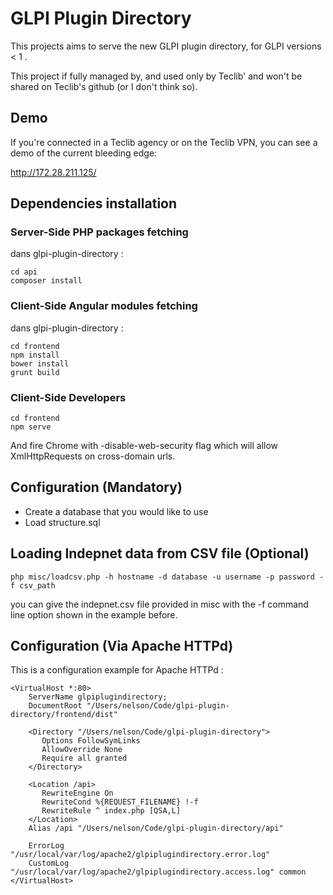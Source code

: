 # GLPI Plugin Directory

This projects aims to serve the new GLPI plugin directory,
for GLPI versions < 1 .

This project if fully managed by, and used only by Teclib'
and won't be shared on Teclib's github (or I don't think so).

## Demo

If you're connected in a Teclib agency
or on the Teclib VPN, you can see a demo
of the current bleeding edge:

http://172.28.211.125/


## Dependencies installation

### Server-Side PHP packages fetching
dans glpi-plugin-directory :
```
cd api
composer install
```

### Client-Side Angular modules fetching
dans glpi-plugin-directory :
```
cd frontend
npm install
bower install
grunt build
```

### Client-Side Developers

```
cd frontend
npm serve
```

And fire Chrome with -disable-web-security flag
which will allow XmlHttpRequests on cross-domain
urls.

## Configuration (Mandatory)

 + Create a database that you would like to use
 + Load structure.sql

## Loading Indepnet data from CSV file (Optional)

```
php misc/loadcsv.php -h hostname -d database -u username -p password -f csv_path
```

you can give the indepnet.csv file provided in misc
with the -f command line option shown in the example before.


## Configuration (Via Apache HTTPd)

This is a configuration example for Apache HTTPd :

```
<VirtualHost *:80>
    ServerName glpiplugindirectory;
    DocumentRoot "/Users/nelson/Code/glpi-plugin-directory/frontend/dist"

    <Directory "/Users/nelson/Code/glpi-plugin-directory">
       Options FollowSymLinks
       AllowOverride None
       Require all granted
    </Directory>

    <Location /api>
       RewriteEngine On
       RewriteCond %{REQUEST_FILENAME} !-f
       RewriteRule ^ index.php [QSA,L]
    </Location>
    Alias /api "/Users/nelson/Code/glpi-plugin-directory/api"

    ErrorLog "/usr/local/var/log/apache2/glpiplugindirectory.error.log"
    CustomLog "/usr/local/var/log/apache2/glpiplugindirectory.access.log" common
</VirtualHost>
```
